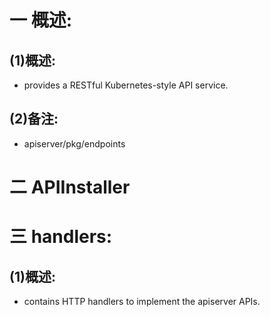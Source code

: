 # 一 概述:
## (1)概述:
- provides a RESTful Kubernetes-style API service.

## (2)备注:
- apiserver/pkg/endpoints

# 二 APIInstaller

# 三 handlers:
## (1)概述:
- contains HTTP handlers to implement the apiserver APIs.
